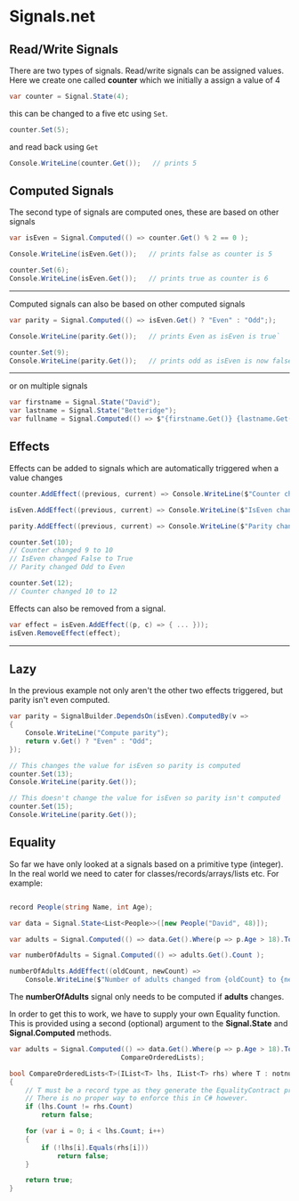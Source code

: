 # Signals.net

## Read/Write Signals
There are two types of signals.  Read/write signals can be assigned values.  Here we create one
called **counter** which we initially a assign a value of 4

```csharp 
var counter = Signal.State(4);
```

this can be changed to a five etc using `Set`.

```csharp 
counter.Set(5);
```

and read back using `Get`

```csharp
Console.WriteLine(counter.Get());   // prints 5
```

## Computed Signals

The second type of signals are computed ones,  these are based on other signals

```csharp
var isEven = Signal.Computed(() => counter.Get() % 2 == 0 );
```

```csharp
Console.WriteLine(isEven.Get());   // prints false as counter is 5
```

```csharp
counter.Set(6);
Console.WriteLine(isEven.Get());   // prints true as counter is 6
```

---

Computed signals can also be based on other computed signals

```csharp
var parity = Signal.Computed(() => isEven.Get() ? "Even" : "Odd";);
```
```csharp
Console.WriteLine(parity.Get());   // prints Even as isEven is true`
```

```csharp
counter.Set(9);
Console.WriteLine(parity.Get());   // prints odd as isEven is now false
```

---
or on multiple signals

```csharp
var firstname = Signal.State("David");
var lastname = Signal.State("Betteridge");
var fullname = Signal.Computed(() => $"{firstname.Get()} {lastname.Get()}");
```

## Effects

Effects can be added to signals which are automatically triggered when a value changes

```csharp
counter.AddEffect((previous, current) => Console.WriteLine($"Counter changed {previous} to {current}"));

isEven.AddEffect((previous, current) => Console.WriteLine($"IsEven changed {previous} to {current}"));

parity.AddEffect((previous, current) => Console.WriteLine($"Parity changed {previous} to {current}"));
```

``` csharp
counter.Set(10);
// Counter changed 9 to 10
// IsEven changed False to True
// Parity changed Odd to Even
```

``` csharp
counter.Set(12);
// Counter changed 10 to 12
```

Effects can also be removed from a signal.

``` csharp
var effect = isEven.AddEffect((p, c) => { ... }));
isEven.RemoveEffect(effect);
```

---

## Lazy

In the previous example not only aren't the other two effects triggered, but parity isn't even computed.

``` csharp
var parity = SignalBuilder.DependsOn(isEven).ComputedBy(v =>
{
    Console.WriteLine("Compute parity");
    return v.Get() ? "Even" : "Odd";
});

// This changes the value for isEven so parity is computed
counter.Set(13);
Console.WriteLine(parity.Get());

// This doesn't change the value for isEven so parity isn't computed
counter.Set(15);
Console.WriteLine(parity.Get());
```


## Equality

So far we have only looked at a signals based on a primitive type (integer).  In the real world we need to
cater for classes/records/arrays/lists etc.  For example:

``` csharp

record People(string Name, int Age);

var data = Signal.State<List<People>>([new People("David", 48)]); 

var adults = Signal.Computed(() => data.Get().Where(p => p.Age > 18).ToList());

var numberOfAdults = Signal.Computed(() => adults.Get().Count );

numberOfAdults.AddEffect((oldCount, newCount) => 
    Console.WriteLine($"Number of adults changed from {oldCount} to {newCount}"));

```

The **numberOfAdults** signal only needs to be computed if **adults** changes.

In order to get this to work,  we have to supply your own Equality function. This is provided using a second (optional) 
argument to the **Signal.State** and **Signal.Computed** methods.

```csharp
var adults = Signal.Computed(() => data.Get().Where(p => p.Age > 18).ToList(), 
                            CompareOrderedLists);
```

```csharp
bool CompareOrderedLists<T>(IList<T> lhs, IList<T> rhs) where T : notnull
{
    // T must be a record type as they generate the EqualityContract property
    // There is no proper way to enforce this in C# however.
    if (lhs.Count != rhs.Count)
        return false;

    for (var i = 0; i < lhs.Count; i++)
    {
        if (!lhs[i].Equals(rhs[i]))
            return false;
    }

    return true;
}
```